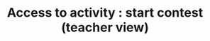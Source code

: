 ---
layout: design
title: "Access to activity : start contest (teacher view)"
ref: 03.Activities_00.Header_b.Access to activity_a.Start contest (teacher view)
image: 03.Activities_00.Header_b.Access to activity_a.Start contest (teacher view).png
---